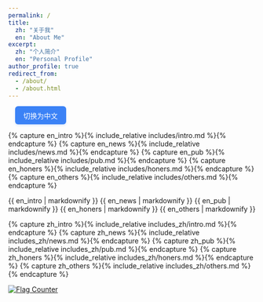 ```yaml
---
permalink: /
title: 
  zh: "关于我"
  en: "About Me"
excerpt: 
  zh: "个人简介"
  en: "Personal Profile"
author_profile: true
redirect_from: 
  - /about/
  - /about.html
---
```


<span class='anchor' id='about-me'></span>

<!-- 语言切换按钮 -->
<div style="margin: 1em; text-align: left;">
  <button id="lang-toggle" onclick="toggleLang()" style="
    padding: 0.6em 1.2em;
    font-size: 1em;
    font-weight: 500;
    color: #ffffff;
    background-color: #3b82f6;
    border: none;
    border-radius: 6px;
    cursor: pointer;
    transition: all 0.3s ease;
    box-shadow: 0 2px 4px rgba(59, 130, 246, 0.2);
  ">
    <span id="btn-text">切换为中文</span>
  </button>
</div>

{% capture en_intro %}{%  include_relative includes/intro.md %}{% endcapture %}
{% capture en_news %}{%   include_relative includes/news.md %}{% endcapture %}
{% capture en_pub %}{%    include_relative includes/pub.md %}{% endcapture %}
{% capture en_honers %}{% include_relative includes/honers.md %}{% endcapture %}
{% capture en_others %}{% include_relative includes/others.md %}{% endcapture %}

<!-- 同时加载中英文内容，用类名区分 -->
<div class="lang-content lang-en">
{{ en_intro  | markdownify }}
{{ en_news   | markdownify }}
{{ en_pub    | markdownify }}
{{ en_honers | markdownify }}
{{ en_others | markdownify }}
</div>

{% capture zh_intro %}{%  include_relative includes_zh/intro.md %}{% endcapture %}
{% capture zh_news %}{%   include_relative includes_zh/news.md %}{% endcapture %}
{% capture zh_pub %}{%    include_relative includes_zh/pub.md %}{% endcapture %}
{% capture zh_honers %}{% include_relative includes_zh/honers.md %}{% endcapture %}
{% capture zh_others %}{% include_relative includes_zh/others.md %}{% endcapture %}

<div class="lang-content lang-zh" style="display: none;">
  {{ zh_intro  | markdownify }}
  {{ zh_news   | markdownify }}
  {{ zh_pub    | markdownify }}
  {{ zh_honers | markdownify }}
  {{ zh_others | markdownify }}
</div>

<script>
  // 页面加载时初始化显示
  document.addEventListener('DOMContentLoaded', () => {
    const urlParams = new URLSearchParams(window.location.search);
    const currentLang = urlParams.get('lang') || 'en';
    const btnText = document.getElementById('btn-text');
    
    // 显示当前语言内容
    document.querySelector('.lang-en').style.display = currentLang === 'en' ? 'block' : 'none';
    document.querySelector('.lang-zh').style.display = currentLang === 'zh' ? 'block' : 'none';
    btnText.textContent = currentLang === 'en' ? '切换为中文' : 'Switch to English';
  });

  // 切换语言逻辑
  function toggleLang() {
    const urlParams = new URLSearchParams(window.location.search);
    const currentLang = urlParams.get('lang') || 'en';
    const newLang = currentLang === 'en' ? 'zh' : 'en';
    
    // 更新URL参数（不刷新页面）
    urlParams.set('lang', newLang);
    const newUrl = window.location.pathname + (urlParams.toString() ? '?' + urlParams.toString() : '');
    window.history.pushState({}, '', newUrl);
    
    // 切换内容显示
    document.querySelector('.lang-en').style.display = newLang === 'en' ? 'block' : 'none';
    document.querySelector('.lang-zh').style.display = newLang === 'zh' ? 'block' : 'none';
    document.getElementById('btn-text').textContent = newLang === 'en' ? '切换为中文' : 'Switch to English';
  }
</script>

<a href=""><img src="https://s05.flagcounter.com/count2/XcvZ/bg_FFFEFA/txt_000000/border_CCCCCC/columns_2/maxflags_10/viewers_0/labels_0/pageviews_0/flags_0/percent_0/" alt="Flag Counter" border="0"></a>

<!-- <a href="https://clustrmaps.com/site/1c76b"  title="ClustrMaps"><img src="//www.clustrmaps.com/map_v2.png?d=xkfYpF7jdZxG0K1rsuHQGjnlMfNBPUUq7pLSiLA0vz0&cl=ffffff" /></a> -->

<div style="width: 100%; max-width: 200px; height: 0; position: relative; margin: auto;">
  <script type="text/javascript" id="clstr_globe" src="//clustrmaps.com/globe.js?d=xkfYpF7jdZxG0K1rsuHQGjnlMfNBPUUq7pLSiLA0vz0"></script>
</div>
